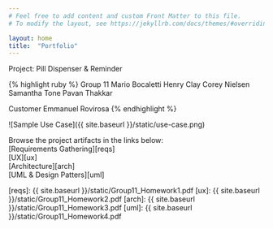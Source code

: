 ```yaml
---
# Feel free to add content and custom Front Matter to this file.
# To modify the layout, see https://jekyllrb.com/docs/themes/#overriding-theme-defaults

layout: home
title:  "Portfolio"
---
```


Project: Pill Dispenser & Reminder

{% highlight ruby %}
Group 11
Mario Bocaletti
Henry Clay
Corey Nielsen
Samantha Tone
Pavan Thakkar

Customer 
Emmanuel Rovirosa
{% endhighlight %}
  
  
![Sample Use Case]({{ site.baseurl }}/static/use-case.png)
  
  

Browse the project artifacts in the links below:  
[Requirements Gathering][reqs]  
[UX][ux]  
[Architecture][arch]  
[UML & Design Patters][uml]  

[reqs]: {{ site.baseurl }}/static/Group11_Homework1.pdf
[ux]: {{ site.baseurl }}/static/Group11_Homework2.pdf 
[arch]: {{ site.baseurl }}/static/Group11_Homework3.pdf
[uml]: {{ site.baseurl }}/static/Group11_Homework4.pdf
